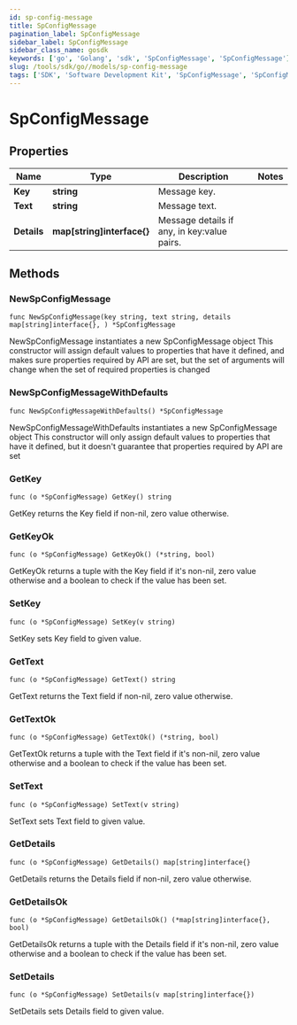 ```yaml
---
id: sp-config-message
title: SpConfigMessage
pagination_label: SpConfigMessage
sidebar_label: SpConfigMessage
sidebar_class_name: gosdk
keywords: ['go', 'Golang', 'sdk', 'SpConfigMessage', 'SpConfigMessage'] 
slug: /tools/sdk/go//models/sp-config-message
tags: ['SDK', 'Software Development Kit', 'SpConfigMessage', 'SpConfigMessage']
---
```


# SpConfigMessage

## Properties

Name | Type | Description | Notes
------------ | ------------- | ------------- | -------------
**Key** | **string** | Message key. | 
**Text** | **string** | Message text. | 
**Details** | **map[string]interface{}** | Message details if any, in key:value pairs. | 

## Methods

### NewSpConfigMessage

`func NewSpConfigMessage(key string, text string, details map[string]interface{}, ) *SpConfigMessage`

NewSpConfigMessage instantiates a new SpConfigMessage object
This constructor will assign default values to properties that have it defined,
and makes sure properties required by API are set, but the set of arguments
will change when the set of required properties is changed

### NewSpConfigMessageWithDefaults

`func NewSpConfigMessageWithDefaults() *SpConfigMessage`

NewSpConfigMessageWithDefaults instantiates a new SpConfigMessage object
This constructor will only assign default values to properties that have it defined,
but it doesn't guarantee that properties required by API are set

### GetKey

`func (o *SpConfigMessage) GetKey() string`

GetKey returns the Key field if non-nil, zero value otherwise.

### GetKeyOk

`func (o *SpConfigMessage) GetKeyOk() (*string, bool)`

GetKeyOk returns a tuple with the Key field if it's non-nil, zero value otherwise
and a boolean to check if the value has been set.

### SetKey

`func (o *SpConfigMessage) SetKey(v string)`

SetKey sets Key field to given value.


### GetText

`func (o *SpConfigMessage) GetText() string`

GetText returns the Text field if non-nil, zero value otherwise.

### GetTextOk

`func (o *SpConfigMessage) GetTextOk() (*string, bool)`

GetTextOk returns a tuple with the Text field if it's non-nil, zero value otherwise
and a boolean to check if the value has been set.

### SetText

`func (o *SpConfigMessage) SetText(v string)`

SetText sets Text field to given value.


### GetDetails

`func (o *SpConfigMessage) GetDetails() map[string]interface{}`

GetDetails returns the Details field if non-nil, zero value otherwise.

### GetDetailsOk

`func (o *SpConfigMessage) GetDetailsOk() (*map[string]interface{}, bool)`

GetDetailsOk returns a tuple with the Details field if it's non-nil, zero value otherwise
and a boolean to check if the value has been set.

### SetDetails

`func (o *SpConfigMessage) SetDetails(v map[string]interface{})`

SetDetails sets Details field to given value.



